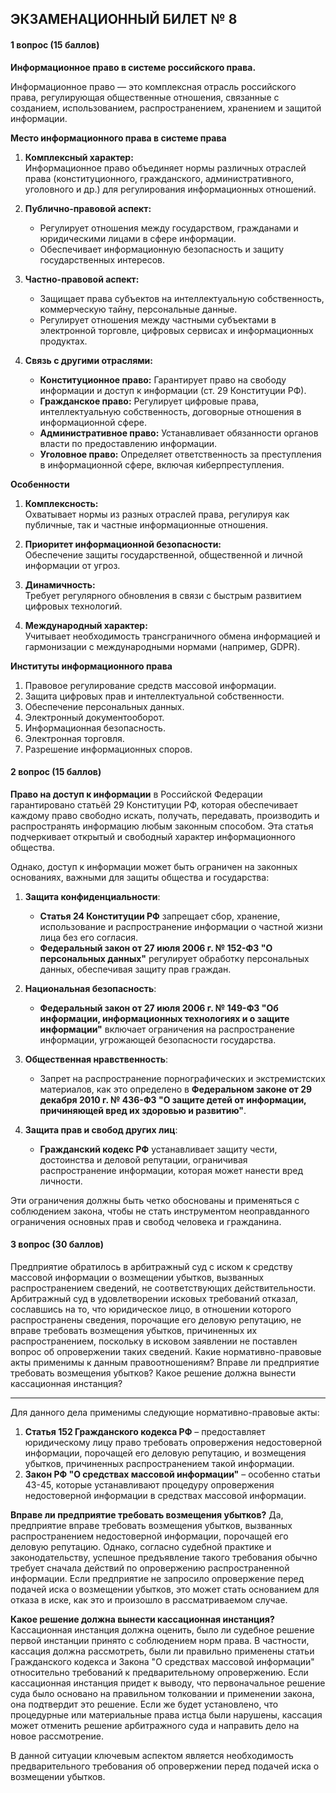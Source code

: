 ## ЭКЗАМЕНАЦИОННЫЙ БИЛЕТ № 8
#### 1 вопрос (15 баллов)
**Информационное право в системе российского права.**

Информационное право — это комплексная отрасль российского права, регулирующая общественные отношения, связанные с созданием, использованием, распространением, хранением и защитой информации.

**Место информационного права в системе права**

1. **Комплексный характер:**  
    Информационное право объединяет нормы различных отраслей права (конституционного, гражданского, административного, уголовного и др.) для регулирования информационных отношений.
    
2. **Публично-правовой аспект:**
    
    - Регулирует отношения между государством, гражданами и юридическими лицами в сфере информации.
    - Обеспечивает информационную безопасность и защиту государственных интересов.
      
3. **Частно-правовой аспект:**
    
    - Защищает права субъектов на интеллектуальную собственность, коммерческую тайну, персональные данные.
    - Регулирует отношения между частными субъектами в электронной торговле, цифровых сервисах и информационных продуктах.
      
4. **Связь с другими отраслями:**
    - **Конституционное право:** Гарантирует право на свободу информации и доступ к информации (ст. 29 Конституции РФ).
    - **Гражданское право:** Регулирует цифровые права, интеллектуальную собственность, договорные отношения в информационной сфере.
    - **Административное право:** Устанавливает обязанности органов власти по предоставлению информации.
    - **Уголовное право:** Определяет ответственность за преступления в информационной сфере, включая киберпреступления.


**Особенности**

1. **Комплексность:**  
    Охватывает нормы из разных отраслей права, регулируя как публичные, так и частные информационные отношения.
    
2. **Приоритет информационной безопасности:**  
    Обеспечение защиты государственной, общественной и личной информации от угроз.
    
3. **Динамичность:**  
    Требует регулярного обновления в связи с быстрым развитием цифровых технологий.
    
4. **Международный характер:**  
    Учитывает необходимость трансграничного обмена информацией и гармонизации с международными нормами (например, GDPR).
    

**Институты информационного права**

1. Правовое регулирование средств массовой информации.
2. Защита цифровых прав и интеллектуальной собственности.
3. Обеспечение персональных данных.
4. Электронный документооборот.
5. Информационная безопасность.
6. Электронная торговля.
7. Разрешение информационных споров.

#### 2 вопрос (15 баллов)

**Право на доступ к информации** в Российской Федерации гарантировано статьёй 29 Конституции РФ, которая обеспечивает каждому право свободно искать, получать, передавать, производить и распространять информацию любым законным способом. Эта статья подчеркивает открытый и свободный характер информационного общества.

Однако, доступ к информации может быть ограничен на законных основаниях, важными для защиты общества и государства:

1. **Защита конфиденциальности**:
    
    - **Статья 24 Конституции РФ** запрещает сбор, хранение, использование и распространение информации о частной жизни лица без его согласия.
    - **Федеральный закон от 27 июля 2006 г. № 152-ФЗ "О персональных данных"** регулирует обработку персональных данных, обеспечивая защиту прав граждан.
2. **Национальная безопасность**:
    
    - **Федеральный закон от 27 июля 2006 г. № 149-ФЗ "Об информации, информационных технологиях и о защите информации"** включает ограничения на распространение информации, угрожающей безопасности государства.
3. **Общественная нравственность**:
    
    - Запрет на распространение порнографических и экстремистских материалов, как это определено в **Федеральном законе от 29 декабря 2010 г. № 436-ФЗ "О защите детей от информации, причиняющей вред их здоровью и развитию"**.
4. **Защита прав и свобод других лиц**:
    
    - **Гражданский кодекс РФ** устанавливает защиту чести, достоинства и деловой репутации, ограничивая распространение информации, которая может нанести вред личности.

Эти ограничения должны быть четко обоснованы и применяться с соблюдением закона, чтобы не стать инструментом неоправданного ограничения основных прав и свобод человека и гражданина.

#### 3 вопрос (30 баллов)

Предприятие обратилось в арбитражный суд с иском к средству массовой информации о возмещении убытков, вызванных распространением сведений, не соответствующих действительности.
Арбитражный суд в удовлетворении исковых требований отказал, сославшись на то, что юридическое лицо, в отношении которого распространены сведения, порочащие его деловую репутацию, не вправе требовать возмещения убытков, причиненных их распространением, поскольку в исковом заявлении не поставлен вопрос об опровержении таких сведений.
Какие нормативно-правовые акты применимы к данным правоотношениям?
Вправе ли предприятие требовать возмещения убытков?
Какое решение должна вынести кассационная инстанция? 

----

Для данного дела применимы следующие нормативно-правовые акты:

1. **Статья 152 Гражданского кодекса РФ** – предоставляет юридическому лицу право требовать опровержения недостоверной информации, порочащей его деловую репутацию, и возмещения убытков, причиненных распространением такой информации.
2. **Закон РФ "О средствах массовой информации"** – особенно статьи 43-45, которые устанавливают процедуру опровержения недостоверной информации в средствах массовой информации.

**Вправе ли предприятие требовать возмещения убытков?**
Да, предприятие вправе требовать возмещения убытков, вызванных распространением недостоверной информации, порочащей его деловую репутацию. Однако, согласно судебной практике и законодательству, успешное предъявление такого требования обычно требует сначала действий по опровержению распространенной информации. Если предприятие не запросило опровержение перед подачей иска о возмещении убытков, это может стать основанием для отказа в иске, как это и произошло в рассматриваемом случае.

**Какое решение должна вынести кассационная инстанция?**
Кассационная инстанция должна оценить, было ли судебное решение первой инстанции принято с соблюдением норм права. В частности, кассация должна рассмотреть, были ли правильно применены статьи Гражданского кодекса и Закона "О средствах массовой информации" относительно требований к предварительному опровержению. Если кассационная инстанция придет к выводу, что первоначальное решение суда было основано на правильном толковании и применении закона, она подтвердит это решение. Если же будет установлено, что процедурные или материальные права истца были нарушены, кассация может отменить решение арбитражного суда и направить дело на новое рассмотрение. 

В данной ситуации ключевым аспектом является необходимость предварительного требования об опровержении перед подачей иска о возмещении убытков.